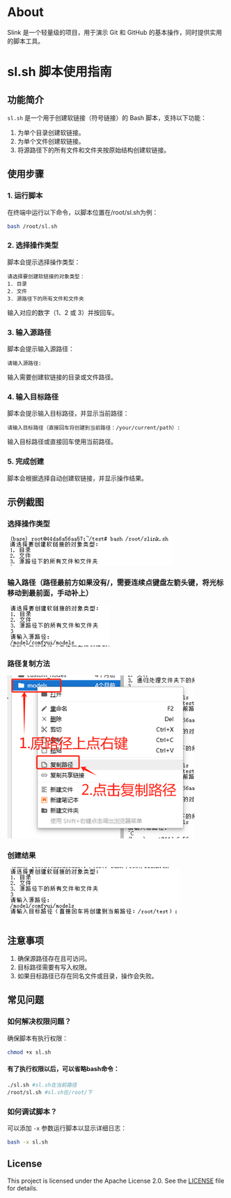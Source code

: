 # About

Slink 是一个轻量级的项目，用于演示 Git 和 GitHub 的基本操作，同时提供实用的脚本工具。

# sl.sh 脚本使用指南

## 功能简介
`sl.sh` 是一个用于创建软链接（符号链接）的 Bash 脚本，支持以下功能：
1. 为单个目录创建软链接。
2. 为单个文件创建软链接。
3. 将源路径下的所有文件和文件夹按原始结构创建软链接。

## 使用步骤

### 1. 运行脚本
在终端中运行以下命令，以脚本位置在/root/sl.sh为例：
```bash
bash /root/sl.sh
```

### 2. 选择操作类型
脚本会提示选择操作类型：
```
请选择要创建软链接的对象类型：
1. 目录
2. 文件
3. 源路径下的所有文件和文件夹
```
输入对应的数字（1、2 或 3）并按回车。

### 3. 输入源路径
脚本会提示输入源路径：
```
请输入源路径:
```
输入需要创建软链接的目录或文件路径。

### 4. 输入目标路径
脚本会提示输入目标路径，并显示当前路径：
```
请输入目标路径（直接回车将创建到当前路径：/your/current/path）:
```
输入目标路径或直接回车使用当前路径。

### 5. 完成创建
脚本会根据选择自动创建软链接，并显示操作结果。

## 示例截图

### 选择操作类型
![选择操作类型](img/4dd5261dfb41f8f32f11013ad9e80d7.png)

### 输入路径（路径最前方如果没有/，需要连续点键盘左箭头键，将光标移动到最前面，手动补上）
![输入路径](img/3ca870433ff8abcbfbce12ab336a1eb.png)

### 路径复制方法
![路径复制方法](img/649343a33fad3375a45da872033654f.png)

### 创建结果
![创建结果](img/5c20eb5b36990d49061e858e1b86596.png)

## 注意事项
1. 确保源路径存在且可访问。
2. 目标路径需要有写入权限。
3. 如果目标路径已存在同名文件或目录，操作会失败。

## 常见问题

### 如何解决权限问题？
确保脚本有执行权限：
```bash
chmod +x sl.sh
```

#### 有了执行权限以后，可以省略bash命令：
```bash
./sl.sh #sl.sh在当前路径
/root/sl.sh #sl.sh在/root/下
```

### 如何调试脚本？
可以添加 `-x` 参数运行脚本以显示详细日志：
```bash
bash -x sl.sh
```

## License
This project is licensed under the Apache License 2.0. See the [LICENSE](LICENSE) file for details.